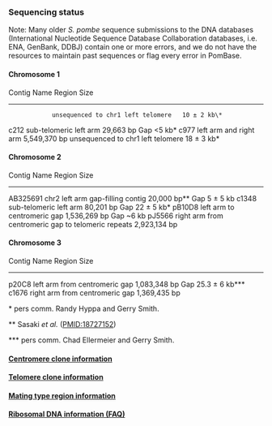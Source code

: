 ### Sequencing status 

Note: Many older *S. pombe* sequence submissions to the DNA databases
(International Nucleotide Sequence Database Collaboration databases,
i.e. ENA, GenBank, DDBJ) contain one or more errors, and we do not have
the resources to maintain past sequences or flag every error in PomBase.

#### Chromosome 1

  Contig Name   Region                              Size
  ------------- ----------------------------------- ----------------
                unsequenced to chr1 left telomere   10 ± 2 kb\*
  c212          sub-telomeric left arm              29,663 bp
                Gap                                 &lt;5 kb\*
  c977          left arm and right arm              5,549,370 bp
                unsequenced to chr1 left telomere   18 ± 3 kb\*



#### Chromosome 2

  Contig Name   Region                                                Size
  ------------- ----------------------------------------------------- --------------
  AB325691      chr2 left arm gap-filling contig                      20,000 bp\*\*
                Gap                                                   5 ± 5 kb
  c1348         sub-telomeric left arm                                80,201 bp
                Gap                                                   22 ± 5 kb\*
  pB10D8        left arm to centromeric gap                           1,536,269 bp
                Gap                                                   \~6 kb
  pJ5566        right arm from centromeric gap to telomeric repeats   2,923,134 bp



#### Chromosome 3

  Contig Name   Region                           Size
  ------------- -------------------------------- ------------------
  p20C8         left arm from centromeric gap    1,083,348 bp
                Gap                              25.3 ± 6 kb\*\*\*
  c1676         right arm from centromeric gap   1,369,435 bp

\* pers comm. Randy Hyppa and Gerry Smith.

\*\* Sasaki *et al.* ([PMID:18727152](http://www.ncbi.nlm.nih.gov/pubmed?term=18727152))

\*\*\* pers comm. Chad Ellermeier and Gerry Smith.

#### [Centromere clone information](status/centromeres)

#### [Telomere clone information](status/telomeres)

#### [Mating type region information](status/mating-type-region)

#### [Ribosomal DNA information (FAQ)](faq/are-there-any-rdna-repeat-sequences-pombase)
